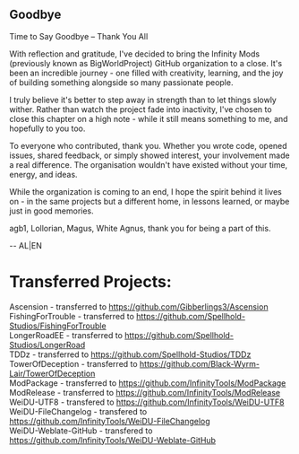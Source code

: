 ## Goodbye

Time to Say Goodbye – Thank You All

With reflection and gratitude, I've decided to bring the Infinity Mods (previously known as BigWorldProject) GitHub organization to a close. It's been an incredible journey - one filled with creativity, learning, and the joy of building something alongside so many passionate people.

I truly believe it's better to step away in strength than to let things slowly wither. Rather than watch the project fade into inactivity, I've chosen to close this chapter on a high note - while it still means something to me, and hopefully to you too.

To everyone who contributed, thank you. Whether you wrote code, opened issues, shared feedback, or simply showed interest, your involvement made a real difference. The organisation wouldn't have existed without your time, energy, and ideas.

While the organization is coming to an end, I hope the spirit behind it lives on - in the same projects but a different home, in lessons learned, or maybe just in good memories.

agb1, Lollorian, Magus, White Agnus, thank you for being a part of this.

-- AL|EN

# Transferred Projects:
Ascension - transferred to https://github.com/Gibberlings3/Ascension  
FishingForTrouble - transferred to https://github.com/Spellhold-Studios/FishingForTrouble  
LongerRoadEE - transferred to https://github.com/Spellhold-Studios/LongerRoad  
TDDz - transferred to https://github.com/Spellhold-Studios/TDDz  
TowerOfDeception - transferred to https://github.com/Black-Wyrm-Lair/TowerOfDeception  
ModPackage - transferred to https://github.com/InfinityTools/ModPackage  
ModRelease - transferred to https://github.com/InfinityTools/ModRelease  
WeiDU-UTF8 - transfered to https://github.com/InfinityTools/WeiDU-UTF8  
WeiDU-FileChangelog - transfered to https://github.com/InfinityTools/WeiDU-FileChangelog  
WeiDU-Weblate-GitHub - transfered to https://github.com/InfinityTools/WeiDU-Weblate-GitHub  
